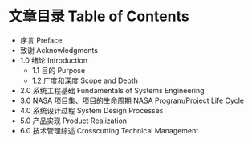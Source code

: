 # 文章目录 Table of Contents

* 序言 Preface
* 致谢 Acknowledgments
* 1.0 绪论 Introduction
  * 1.1 目的 Purpose
  * 1.2 广度和深度 Scope and Depth
* 2.0 系统工程基础 Fundamentals of Systems Engineering 
* 3.0 NASA 项目集、项目的生命周期 NASA Program/Project Life Cycle
* 4.0 系统设计过程 System Design Processes
* 5.0 产品实现 Product Realization
* 6.0 技术管理综述 Crosscutting Technical Management

